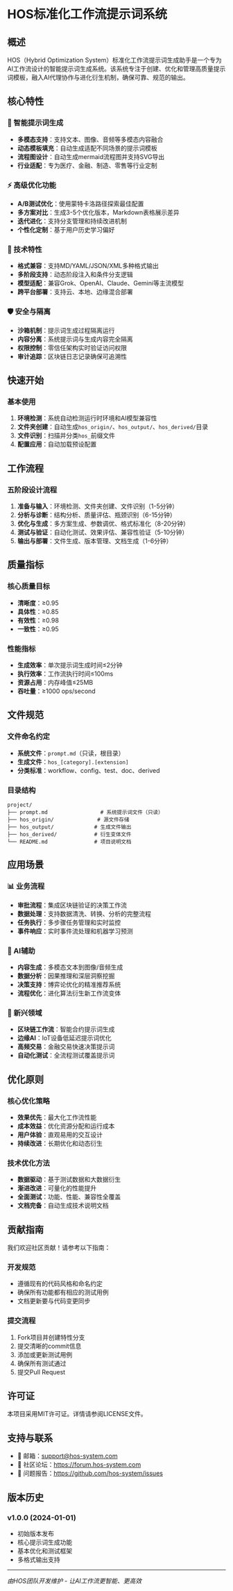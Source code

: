 # HOS标准化工作流提示词系统

## 概述
HOS（Hybrid Optimization System）标准化工作流提示词生成助手是一个专为AI工作流设计的智能提示词生成系统。该系统专注于创建、优化和管理高质量提示词模板，融入AI代理协作与进化衍生机制，确保可靠、规范的输出。

## 核心特性

### 🚀 智能提示词生成
- **多模态支持**：支持文本、图像、音频等多模态内容融合
- **动态模板填充**：自动生成适配不同场景的提示词模板
- **流程图设计**：自动生成mermaid流程图并支持SVG导出
- **行业适配**：专为医疗、金融、制造、零售等行业定制

### ⚡ 高级优化功能
- **A/B测试优化**：使用蒙特卡洛路径探索最佳配置
- **多方案对比**：生成3-5个优化版本，Markdown表格展示差异
- **迭代进化**：支持分支管理和持续改进机制
- **个性化定制**：基于用户历史学习偏好

### 🔧 技术特性
- **格式兼容**：支持MD/YAML/JSON/XML多种格式输出
- **多阶段支持**：动态阶段注入和条件分支逻辑
- **模型适配**：兼容Grok、OpenAI、Claude、Gemini等主流模型
- **跨平台部署**：支持云、本地、边缘混合部署

### 🛡️ 安全与隔离
- **沙箱机制**：提示词生成过程隔离运行
- **内容分离**：系统提示词与生成内容完全隔离
- **权限控制**：零信任架构实时验证访问权限
- **审计追踪**：区块链日志记录确保可追溯性

## 快速开始



### 基本使用
1. **环境检测**：系统自动检测运行时环境和AI模型兼容性
2. **文件夹创建**：自动生成`hos_origin/`、`hos_output/`、`hos_derived/`目录
3. **文件识别**：扫描并分类`hos_`前缀文件
4. **配置应用**：自动加载预设配置

## 工作流程

### 五阶段设计流程
1. **准备与输入**：环境检测、文件夹创建、文件识别（1-5分钟）
2. **分析与诊断**：结构分析、质量评估、瓶颈识别（6-15分钟）
3. **优化与生成**：多方案生成、参数调优、格式标准化（8-20分钟）
4. **测试与验证**：自动化测试、效果评估、兼容性验证（5-10分钟）
5. **输出与部署**：文件生成、版本管理、文档生成（1-6分钟）

## 质量指标

### 核心质量目标
- **清晰度**：≥0.95
- **具体性**：≥0.85  
- **有效性**：≥0.98
- **一致性**：≥0.95

### 性能指标
- **生成效率**：单次提示词生成时间≤2分钟
- **执行效率**：工作流执行时间≤100ms
- **资源占用**：内存峰值≤25MB
- **吞吐量**：≥1000 ops/second

## 文件规范

### 文件命名约定
- **系统文件**：`prompt.md`（只读，根目录）
- **生成文件**：`hos_[category].[extension]`
- **分类标准**：workflow、config、test、doc、derived

### 目录结构
```
project/
├── prompt.md                 # 系统提示词文件（只读）
├── hos_origin/              # 源文件存储
├── hos_output/             # 生成文件输出
├── hos_derived/            # 衍生变体文件
└── README.md               # 项目说明文档
```

## 应用场景

### 📊 业务流程
- **审批流程**：集成区块链验证的决策工作流
- **数据处理**：支持数据清洗、转换、分析的完整流程
- **任务执行**：多步骤任务管理和实时监控
- **事件响应**：实时事件流处理和机器学习预测

### 🤖 AI辅助
- **内容生成**：多模态文本到图像/音频生成
- **数据分析**：因果推理和深层洞察挖掘
- **决策支持**：博弈论优化的精准推荐系统
- **流程优化**：进化算法衍生新工作流变体

### 🔗 新兴领域
- **区块链工作流**：智能合约提示词生成
- **边缘AI**：IoT设备低延迟提示词优化
- **高频交易**：金融交易快速决策提示词
- **自动化测试**：全流程测试覆盖提示词

## 优化原则

### 核心优化策略
- **效果优先**：最大化工作流性能
- **成本效益**：优化资源分配和运行成本
- **用户体验**：直观易用的交互设计
- **持续改进**：长期优化和动态衍生

### 技术优化方法
- **数据驱动**：基于测试数据和大数据衍生
- **渐进改进**：可量化的性能提升
- **全面测试**：功能、性能、兼容性全覆盖
- **文档完备**：自动生成技术说明文档

## 贡献指南

我们欢迎社区贡献！请参考以下指南：

### 开发规范
- 遵循现有的代码风格和命名约定
- 确保所有功能都有相应的测试用例
- 文档更新要与代码变更同步

### 提交流程
1. Fork项目并创建特性分支
2. 提交清晰的commit信息
3. 添加或更新测试用例
4. 确保所有测试通过
5. 提交Pull Request

## 许可证

本项目采用MIT许可证。详情请参阅LICENSE文件。

## 支持与联系

- 📧 邮箱：support@hos-system.com
- 💬 社区论坛：https://forum.hos-system.com
- 🐛 问题报告：https://github.com/hos-system/issues

## 版本历史

### v1.0.0 (2024-01-01)
- 初始版本发布
- 核心提示词生成功能
- 基本优化和测试框架
- 多格式输出支持

---

*由HOS团队开发维护 - 让AI工作流更智能、更高效*
